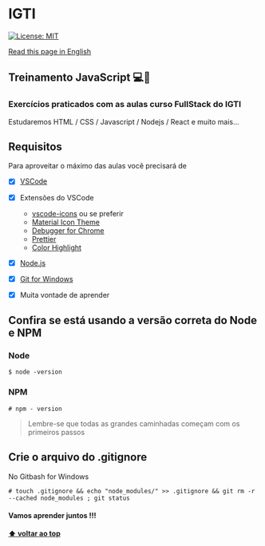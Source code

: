 # IGTI

[![License: MIT](https://img.shields.io/badge/License-MIT-brightgreen.svg)](https://opensource.org/licenses/MIT)

[Read this page in English](https://github.com/js-farnesi/igti/blob/master/README-EN.md)

## Treinamento JavaScript 💻📖

### Exercícios praticados com as aulas curso FullStack do IGTI

Estudaremos HTML / CSS / Javascript / Nodejs / React e muito mais...

## Requisitos

Para aproveitar o máximo das aulas você precisará de 
- [x] [VSCode](https://code.visualstudio.com/download)
- [x] Extensões do VSCode
  - [vscode-icons](https://marketplace.visualstudio.com/items?itemName=vscode-icons-team.vscode-icons)
    ou se preferir 
  - [Material Icon Theme](https://marketplace.visualstudio.com/items?itemName=PKief.material-icon-theme)
  - [Debugger for Chrome](https://marketplace.visualstudio.com/items?itemName=msjsdiag.debugger-for-chrome)
  - [Prettier](https://marketplace.visualstudio.com/items?itemName=esbenp.prettier-vscode)
  - [Color Highlight](https://marketplace.visualstudio.com/items?itemName=naumovs.color-highlight)
- [x] [Node.js](https://nodejs.org/) 
- [x] [Git for Windows](https://gitforwindows.org/)
- [x] Muita vontade de aprender


## Confira se está usando a versão correta do Node e NPM

### Node

```
$ node -version
```

### NPM

```
# npm - version
```

> Lembre-se que todas as grandes caminhadas começam com os primeiros passos 

## Crie o arquivo do .gitignore

No Gitbash for Windows 

```
# touch .gitignore && echo "node_modules/" >> .gitignore && git rm -r --cached node_modules ; git status
```

#### Vamos aprender juntos !!!

**[⬆ voltar ao top](#IGTI)**
